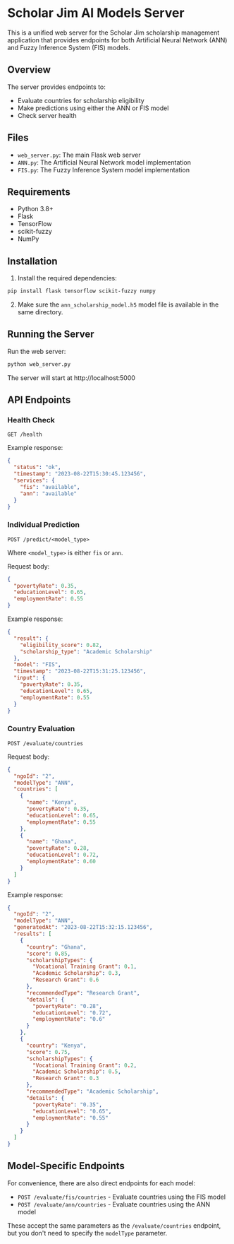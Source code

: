 # Scholar Jim AI Models Server

This is a unified web server for the Scholar Jim scholarship management application that provides endpoints for both Artificial Neural Network (ANN) and Fuzzy Inference System (FIS) models.

## Overview

The server provides endpoints to:
- Evaluate countries for scholarship eligibility
- Make predictions using either the ANN or FIS model
- Check server health

## Files

- `web_server.py`: The main Flask web server
- `ANN.py`: The Artificial Neural Network model implementation
- `FIS.py`: The Fuzzy Inference System model implementation

## Requirements

- Python 3.8+
- Flask
- TensorFlow
- scikit-fuzzy
- NumPy

## Installation

1. Install the required dependencies:
```bash
pip install flask tensorflow scikit-fuzzy numpy
```

2. Make sure the `ann_scholarship_model.h5` model file is available in the same directory.

## Running the Server

Run the web server:
```bash
python web_server.py
```

The server will start at http://localhost:5000

## API Endpoints

### Health Check
```
GET /health
```

Example response:
```json
{
  "status": "ok",
  "timestamp": "2023-08-22T15:30:45.123456",
  "services": {
    "fis": "available",
    "ann": "available"
  }
}
```

### Individual Prediction
```
POST /predict/<model_type>
```
Where `<model_type>` is either `fis` or `ann`.

Request body:
```json
{
  "povertyRate": 0.35,
  "educationLevel": 0.65,
  "employmentRate": 0.55
}
```

Example response:
```json
{
  "result": {
    "eligibility_score": 0.82,
    "scholarship_type": "Academic Scholarship"
  },
  "model": "FIS",
  "timestamp": "2023-08-22T15:31:25.123456",
  "input": {
    "povertyRate": 0.35,
    "educationLevel": 0.65,
    "employmentRate": 0.55
  }
}
```

### Country Evaluation
```
POST /evaluate/countries
```

Request body:
```json
{
  "ngoId": "2",
  "modelType": "ANN",
  "countries": [
    {
      "name": "Kenya",
      "povertyRate": 0.35,
      "educationLevel": 0.65,
      "employmentRate": 0.55
    },
    {
      "name": "Ghana",
      "povertyRate": 0.28,
      "educationLevel": 0.72,
      "employmentRate": 0.60
    }
  ]
}
```

Example response:
```json
{
  "ngoId": "2",
  "modelType": "ANN",
  "generatedAt": "2023-08-22T15:32:15.123456",
  "results": [
    {
      "country": "Ghana",
      "score": 0.85,
      "scholarshipTypes": {
        "Vocational Training Grant": 0.1,
        "Academic Scholarship": 0.3,
        "Research Grant": 0.6
      },
      "recommendedType": "Research Grant",
      "details": {
        "povertyRate": "0.28",
        "educationLevel": "0.72",
        "employmentRate": "0.6"
      }
    },
    {
      "country": "Kenya",
      "score": 0.75,
      "scholarshipTypes": {
        "Vocational Training Grant": 0.2,
        "Academic Scholarship": 0.5,
        "Research Grant": 0.3
      },
      "recommendedType": "Academic Scholarship",
      "details": {
        "povertyRate": "0.35",
        "educationLevel": "0.65",
        "employmentRate": "0.55"
      }
    }
  ]
}
```

## Model-Specific Endpoints

For convenience, there are also direct endpoints for each model:

- `POST /evaluate/fis/countries` - Evaluate countries using the FIS model
- `POST /evaluate/ann/countries` - Evaluate countries using the ANN model

These accept the same parameters as the `/evaluate/countries` endpoint, but you don't need to specify the `modelType` parameter. 